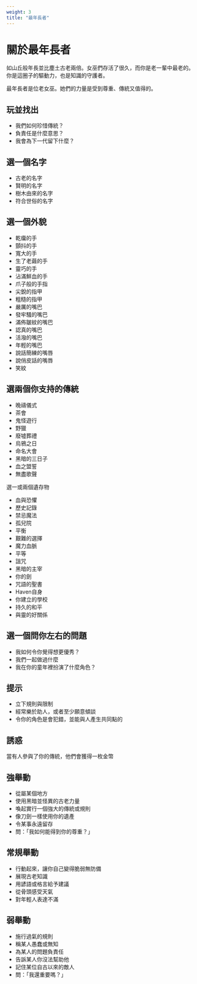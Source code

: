 ```yaml
---
weight: 3
title: "最年長者"
---
```


# 關於最年長者

如山丘般年長並比塵土古老兩倍。女巫們存活了很久，而你是老一輩中最老的。 你是這圈子的驅動力，也是知識的守護者。

最年長者是位老女巫。她們的力量是受到尊重、傳統又值得的。

## 玩並找出

- 我們如何珍惜傳統？
- 負責任是什麼意思？
- 我會為下一代留下什麼？


## 選一個名字

- 古老的名字
- 賢明的名字
- 樹木由來的名字
- 符合世俗的名字

## 選一個外貌

- 乾癟的手
- 顫抖的手
- 寬大的手
- 生了老繭的手
- 靈巧的手
- 沾滿鮮血的手
- 爪子般的手指
- 尖銳的指甲
- 粗糙的指甲
- 嚴厲的嘴巴
- 發牢騷的嘴巴
- 滿佈皺紋的嘴巴
- 認真的嘴巴
- 活潑的嘴巴
- 年輕的嘴巴
- 說話簡練的嘴唇
- 說俏皮話的嘴唇
- 笑紋

## 選兩個你支持的傳統

- 晚禱儀式
- 茶會
- 鬼怪遊行
- 野獵
- 廢墟葬禮
- 烏鴉之日
- 命名大會
- 黑暗的三日子
- 血之盟誓
- 無盡歌聲

選一或兩個遺存物

- 血與恐懼
- 歷史記錄
- 禁忌魔法
- 孤兒院
- 平衡
- 艱難的選擇
- 魔力血脈
- 平等
- 詛咒
- 黑暗的主宰
- 你的劍
- 咒語的聖書
- Haven自身
- 你建立的學校
- 持久的和平
- 與靈的好關係

## 選一個問你左右的問題

- 我如何令你覺得想更優秀？
- 我們一起做過什麼
- 我在你的童年裡扮演了什麼角色？

## 提示

- 立下規則與限制
- 經常樂於助人，或者至少願意傾談
- 令你的角色是會犯錯，並能與人產生共同點的

## 誘惑

當有人參與了你的傳統，他們會獲得一枚金幣

## 強舉動

- 從屬某個地方
- 使用黑暗並怪異的古老力量
- 喚起實行一個強大的傳統或規則
- 像刀劍一樣使用你的遺產
- 令某事永遠留存
- 問：「我如何能得到你的尊重？」

## 常規舉動

- 行動起來，讓你自己變得脆弱無防備
- 展現古老知識
- 用諺語或格言給予建議
- 從骨頭感受天氣
- 對年輕人表達不滿

## 弱舉動

- 施行過氣的規則
- 稱某人愚蠢或無知
- 為某人的問題負責任
- 告訴某人你沒法幫助他
- 記住某位自古以來的敵人
- 問：「我還重要嗎？」

